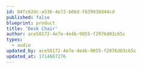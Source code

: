 ```yaml
---
id: 84fc62dc-a536-4e72-b06d-f839938d44cd
published: false
blueprint: product
title: 'Desk Chair'
author: ace58172-4e7e-4e4b-9055-f2976d03c65c
types:
  - audio
updated_by: ace58172-4e7e-4e4b-9055-f2976d03c65c
updated_at: 1714667276
---
```

